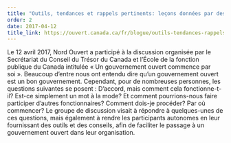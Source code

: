 ```yaml
---
title: "Outils, tendances et rappels pertinents: leçons données par des experts sur un gouvernement ouvert"
order: 2
date: 2017-04-12
title_link: https://ouvert.canada.ca/fr/blogue/outils-tendances-rappels-pertinents-lecons-donnees-experts-gouvernement-ouvert
---
```

Le 12 avril 2017, Nord Ouvert a participé à la discussion organisée par le Secrétariat du Conseil du Trésor du Canada et l’École de la fonction publique du Canada intitulée « Un gouvernement ouvert commence par soi ». Beaucoup d’entre nous ont entendu dire qu’un gouvernement ouvert est un bon gouvernement. Cependant, pour de nombreuses personnes, les questions suivantes se posent : D’accord, mais comment cela fonctionne-t-il? Est-ce simplement un mot à la mode? Et comment pourrions-nous faire participer d’autres fonctionnaires? Comment dois-je procéder? Par où commencer? Le groupe de discussion visait à répondre à quelques-unes de ces questions, mais également à rendre les participants autonomes en leur fournissant des outils et des conseils, afin de faciliter le passage à un gouvernement ouvert dans leur organisation.
